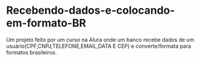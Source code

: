 # Recebendo-dados-e-colocando-em-formato-BR
Um projeto feito por um curso na Alura onde um banco recebe dados de um usuário(CPF,CNPJ,TELEFONE,EMAIL,DATA E CEP) e converte/formata para formatos brasileiros.
